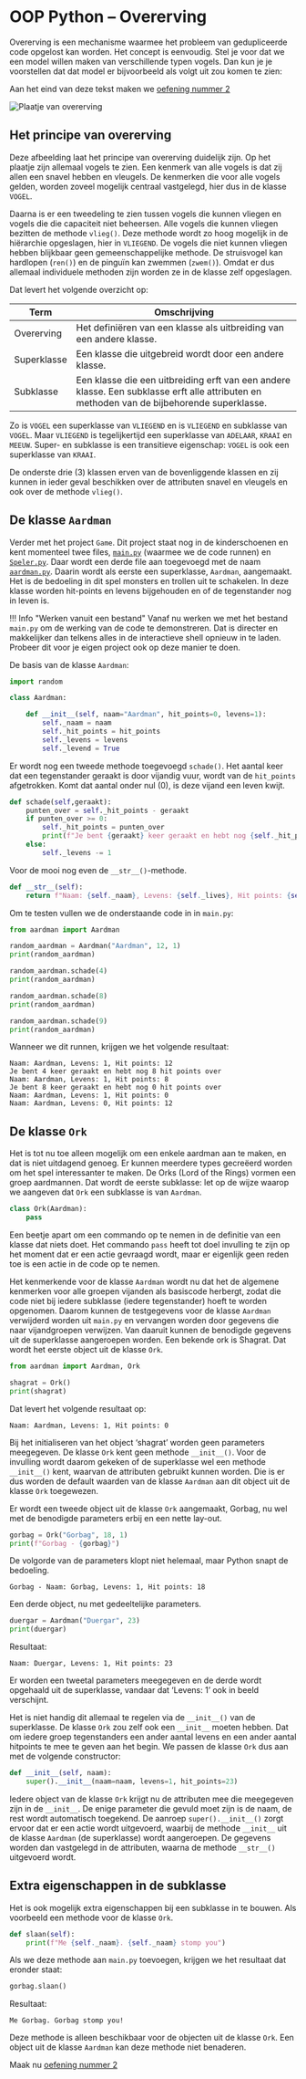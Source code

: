 # OOP Python – Overerving

Overerving is een mechanisme waarmee het probleem van gedupliceerde code opgelost kan worden. Het concept is eenvoudig. Stel je voor dat we een model willen maken van verschillende typen vogels. Dan kun je je voorstellen dat dat model er bijvoorbeeld als volgt uit zou komen te zien:

Aan het eind van deze tekst maken we [oefening nummer 2](oefeningen/oop-oefening2.md)

![Plaatje van overerving](imgs/klasse-diagram.png)

## Het principe van overerving

Deze afbeelding laat het principe van overerving duidelijk zijn. Op het plaatje zijn allemaal vogels te zien. Een kenmerk van alle vogels is dat zij allen een snavel hebben en vleugels. De kenmerken die voor alle vogels gelden, worden zoveel mogelijk centraal vastgelegd, hier dus in de klasse `VOGEL`.

Daarna is er een tweedeling te zien tussen vogels die kunnen vliegen en vogels die die capaciteit niet beheersen. Alle vogels die kunnen vliegen bezitten de methode `vlieg()`. Deze methode wordt zo hoog mogelijk in de hiërarchie opgeslagen, hier in `VLIEGEND`. De vogels die niet kunnen vliegen hebben blijkbaar geen gemeenschappelijke methode. De struisvogel kan hardlopen (`ren()`) en de pinguïn kan zwemmen (`zwem()`). Omdat er dus allemaal individuele methoden zijn worden ze in de klasse zelf opgeslagen.

Dat levert het volgende overzicht op:

Term | Omschrijving
---|---
Overerving | Het definiëren van een klasse als uitbreiding van een andere klasse.
Superklasse | Een klasse die uitgebreid wordt door een andere klasse.
Subklasse | Een klasse die een uitbreiding erft van een andere klasse. Een subklasse erft alle attributen en methoden van de bijbehorende superklasse.

Zo is `VOGEL` een superklasse van `VLIEGEND` en is `VLIEGEND` en subklasse van `VOGEL`. Maar `VLIEGEND` is tegelijkertijd een superklasse van `ADELAAR`, `KRAAI` en `MEEUW`. Super- en subklasse is een transitieve eigenschap: `VOGEL` is ook een superklasse van `KRAAI`.

De onderste drie (3) klassen erven van de bovenliggende klassen en zij kunnen in ieder geval beschikken over de attributen snavel en vleugels en ook over de methode `vlieg()`.

## De klasse `Aardman`

Verder met het project `Game`. Dit project staat nog in de kinderschoenen en kent momenteel twee files, [`main.py`](bestanden/game/main.py) (waarmee we de code runnen) en [`Speler.py`](bestanden/game/speler.py). Daar wordt een derde file aan toegevoegd met de naam [`aardman.py`](bestanden/game/aardman.py). Daarin wordt als eerste een superklasse, `Aardman`, aangemaakt. Het is de bedoeling in dit spel monsters en trollen uit te schakelen. In deze klasse worden hit-points en levens bijgehouden en of de tegenstander nog in leven is.

!!! Info "Werken vanuit een bestand"
    Vanaf nu werken we met het bestand `main.py` om de werking van de code te demonstreren. Dat is directer en makkelijker dan telkens alles in de interactieve shell opnieuw in te laden. Probeer dit voor je eigen project ook op deze manier te doen.

De basis van de klasse `Aardman`:

```python
import random

class Aardman:

    def __init__(self, naam="Aardman", hit_points=0, levens=1):
        self._naam = naam
        self._hit_points = hit_points
        self._levens = levens
        self._levend = True
```

Er wordt nog een tweede methode toegevoegd `schade()`. Het aantal keer dat een tegenstander geraakt is door vijandig vuur, wordt van de `hit_points` afgetrokken. Komt dat aantal onder nul (0), is deze vijand een leven kwijt.

```python
def schade(self,geraakt):
    punten_over = self._hit_points - geraakt
    if punten_over >= 0:
        self._hit_points = punten_over
        print(f"Je bent {geraakt} keer geraakt en hebt nog {self._hit_points} hit points over")
    else:
        self._levens -= 1
```

Voor de mooi nog even de `__str__()`-methode.

```python
def __str__(self):
    return f"Naam: {self._naam}, Levens: {self._lives}, Hit points: {self._hit_points}"
```

Om te testen vullen we de onderstaande code in in `main.py`:

```python
from aardman import Aardman

random_aardman = Aardman("Aardman", 12, 1)
print(random_aardman)

random_aardman.schade(4)
print(random_aardman)

random_aardman.schade(8)
print(random_aardman)

random_aardman.schade(9)
print(random_aardman)
```

Wanneer we dit runnen, krijgen we het volgende resultaat:

```console
Naam: Aardman, Levens: 1, Hit points: 12
Je bent 4 keer geraakt en hebt nog 8 hit points over
Naam: Aardman, Levens: 1, Hit points: 8
Je bent 8 keer geraakt en hebt nog 0 hit points over
Naam: Aardman, Levens: 1, Hit points: 0
Naam: Aardman, Levens: 0, Hit points: 12
```

## De klasse `Ork`

Het is tot nu toe alleen mogelijk om een enkele aardman aan te maken, en dat is niet uitdagend genoeg. Er kunnen meerdere types gecreëerd worden om het spel interessanter te maken. De Orks (Lord of the Rings) vormen een groep aardmannen. Dat wordt de eerste subklasse: let op de wijze waarop we aangeven dat `Ork` een subklasse is van `Aardman`.

```python hl_lines="1"
class Ork(Aardman):
    pass
```

Een beetje apart om een commando op te nemen in de definitie van een klasse dat niets doet. Het commando `pass` heeft tot doel invulling te zijn op het moment dat er een actie gevraagd wordt, maar er eigenlijk geen reden toe is een actie in de code op te nemen.

Het kenmerkende voor de klasse `Aardman` wordt nu dat het de algemene kenmerken voor alle groepen vijanden als basiscode herbergt, zodat die code niet bij iedere subklasse (iedere tegenstander) hoeft te worden opgenomen. Daarom kunnen de testgegevens voor de klasse `Aardman` verwijderd worden uit `main.py` en vervangen worden door gegevens die naar vijandgroepen verwijzen. Van daaruit kunnen de benodigde gegevens uit de superklasse aangeroepen worden. Een bekende ork is Shagrat. Dat wordt het eerste object uit de klasse `Ork`.

```python
from aardman import Aardman, Ork

shagrat = Ork()
print(shagrat)
```

Dat levert het volgende resultaat op:

```console
Naam: Aardman, Levens: 1, Hit points: 0
```


Bij het initialiseren van het object ‘shagrat’ worden geen parameters meegegeven. De klasse `Ork` kent geen methode `__init__()`. Voor de invulling wordt daarom gekeken of de superklasse wel een methode `__init__()` kent, waarvan de attributen gebruikt kunnen worden. Die is er dus worden de default waarden van de klasse `Aardman` aan dit object uit de klasse `Ork` toegewezen.

Er wordt een tweede object uit de klasse `Ork` aangemaakt, Gorbag, nu wel met de benodigde parameters erbij en een nette lay-out.

```python
gorbag = Ork("Gorbag", 18, 1)
print(f"Gorbag - {gorbag}")
```

De volgorde van de parameters klopt niet helemaal, maar Python snapt de bedoeling.

```console
Gorbag - Naam: Gorbag, Levens: 1, Hit points: 18
```

Een derde object, nu met gedeeltelijke parameters.

```python
duergar = Aardman("Duergar", 23)
print(duergar)
```

Resultaat:

```console
Naam: Duergar, Levens: 1, Hit points: 23
```

Er worden een tweetal parameters meegegeven en de derde wordt opgehaald uit de superklasse, vandaar dat ‘Levens: 1’ ook in beeld verschijnt.

Het is niet handig dit allemaal te regelen via de `__init__()` van de superklasse. De klasse `Ork` zou zelf ook een `__init__` moeten hebben. Dat om iedere groep tegenstanders een ander aantal levens en een ander aantal hitpoints te mee te geven aan het begin. We passen de klasse `Ork` dus aan met de volgende constructor:

```python
def __init__(self, naam):
    super().__init__(naam=naam, levens=1, hit_points=23)
```

Iedere object van de klasse `Ork` krijgt nu de attributen mee die meegegeven zijn in de `__init__`. De enige parameter die gevuld moet zijn is de naam, de rest wordt automatisch toegekend. De aanroep `super().__init__()` zorgt ervoor dat er een actie wordt uitgevoerd, waarbij de methode `__init__` uit de klasse `Aardman` (de superklasse) wordt aangeroepen. De gegevens worden dan vastgelegd in de attributen, waarna de methode `__str__()` uitgevoerd wordt.

## Extra eigenschappen in de subklasse

Het is ook mogelijk extra eigenschappen bij een subklasse in te bouwen. Als voorbeeld een methode voor de klasse `Ork`.

```python
def slaan(self):
    print(f"Me {self._naam}. {self._naam} stomp you")
```

Als we deze methode aan `main.py` toevoegen, krijgen we het resultaat dat eronder staat:

```python
gorbag.slaan()
```

Resultaat:

```console
Me Gorbag. Gorbag stomp you!
```

Deze methode is alleen beschikbaar voor de objecten uit de klasse `Ork`. Een object uit de klasse `Aardman` kan deze methode niet benaderen.

Maak nu [oefening nummer 2](oefeningen/oop-oefening2.md)

